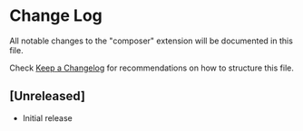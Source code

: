 # Change Log

All notable changes to the "composer" extension will be documented in this file.

Check [Keep a Changelog](http://keepachangelog.com/) for recommendations on how to structure this file.

## [Unreleased]

- Initial release